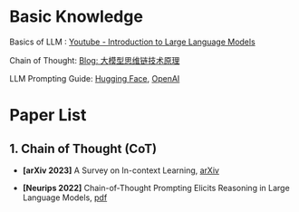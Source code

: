 # Basic Knowledge
Basics of LLM : [Youtube - Introduction to Large Language Models](https://www.youtube.com/watch?v=zizonToFXDs)

Chain of Thought: [Blog: 大模型思维链技术原理](https://zhuanlan.zhihu.com/p/629087587)

LLM Prompting Guide: [Hugging Face](https://huggingface.co/docs/transformers/main/en/tasks/prompting), [OpenAI](https://platform.openai.com/docs/guides/prompt-engineering)


# Paper List
## 1. Chain of Thought (CoT)
* **[arXiv 2023]** A Survey on In-context Learning, [arXiv](https://arxiv.org/abs/2301.00234v3)

* **[Neurips 2022]** Chain-of-Thought Prompting Elicits Reasoning in Large Language Models, [pdf](https://arxiv.org/pdf/2201.11903)




